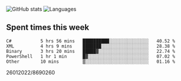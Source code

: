 ![GitHub stats](https://github-readme-stats.vercel.app/api?username=emipa606&theme=github_dark&show_icons=true) 
![Languages](https://github-readme-stats.vercel.app/api/top-langs/?username=emipa606&theme=github_dark&layout=compact)

## Spent times this week
<!--START_SECTION:waka-->

```text
C#           5 hrs 56 mins   ██████████░░░░░░░░░░░░░░░   40.52 %
XML          4 hrs 9 mins    ███████░░░░░░░░░░░░░░░░░░   28.38 %
Binary       3 hrs 20 mins   █████▓░░░░░░░░░░░░░░░░░░░   22.74 %
PowerShell   1 hr 1 min      █▓░░░░░░░░░░░░░░░░░░░░░░░   07.02 %
Other        10 mins         ▒░░░░░░░░░░░░░░░░░░░░░░░░   01.16 %
```

<!--END_SECTION:waka-->


26012022/8690260
